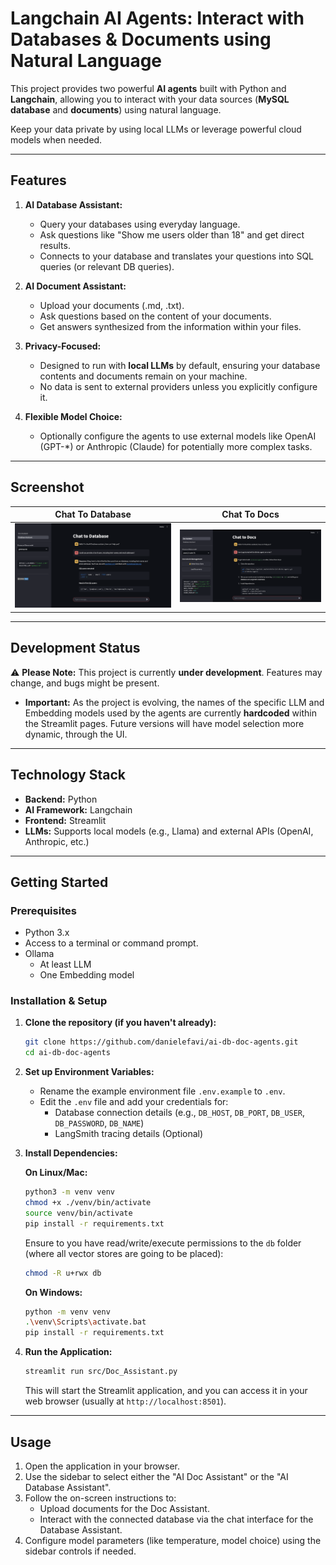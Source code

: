 # Langchain AI Agents: Interact with Databases & Documents using Natural Language

This project provides two powerful **AI agents** built with Python and **Langchain**, allowing you to interact with your data sources (**MySQL database** and **documents**) using natural language. 

Keep your data private by using local LLMs or leverage powerful cloud models when needed.

---

## Features

1.  **AI Database Assistant:**
    * Query your databases using everyday language.
    * Ask questions like "Show me users older than 18" and get direct results.
    * Connects to your database and translates your questions into SQL queries (or relevant DB queries).

2.  **AI Document Assistant:**
    * Upload your documents (.md, .txt).
    * Ask questions based on the content of your documents.
    * Get answers synthesized from the information within your files.

3.  **Privacy-Focused:**
    * Designed to run with **local LLMs** by default, ensuring your database contents and documents remain on your machine.
    * No data is sent to external providers unless you explicitly configure it.

4.  **Flexible Model Choice:**
    * Optionally configure the agents to use external models like OpenAI (GPT-*) or Anthropic (Claude) for potentially more complex tasks.

---

## Screenshot

| Chat To Database | Chat To Docs |
| --- | --- |
| <img src="https://raw.githubusercontent.com/danielefavi/ai-db-doc-agents/refs/heads/main/.github-uploads/ai-agent-chat-to-database.png" /> | <img src="https://raw.githubusercontent.com/danielefavi/ai-db-doc-agents/refs/heads/main/.github-uploads/ai-agent-chat-to-docs.png" /> |

---

## Development Status

⚠️ **Please Note:** This project is currently **under development**. Features may change, and bugs might be present.

* **Important:** As the project is evolving, the names of the specific LLM and Embedding models used by the agents are currently **hardcoded** within the Streamlit pages. Future versions will have model selection more dynamic, through the UI.

---

## Technology Stack

* **Backend:** Python
* **AI Framework:** Langchain
* **Frontend:** Streamlit
* **LLMs:** Supports local models (e.g., Llama) and external APIs (OpenAI, Anthropic, etc.)

---

## Getting Started

### Prerequisites

* Python 3.x
* Access to a terminal or command prompt.
* Ollama
    * At least LLM
    * One Embedding model

### Installation & Setup

1.  **Clone the repository (if you haven't already):**
    ```bash
    git clone https://github.com/danielefavi/ai-db-doc-agents.git
    cd ai-db-doc-agents
    ```

2.  **Set up Environment Variables:**
    * Rename the example environment file `.env.example` to `.env`.
    * Edit the `.env` file and add your credentials for:
        * Database connection details (e.g., `DB_HOST`, `DB_PORT`, `DB_USER`, `DB_PASSWORD`, `DB_NAME`)
        * LangSmith tracing details (Optional)

3.  **Install Dependencies:**

    **On Linux/Mac:**
    ```sh
    python3 -m venv venv
    chmod +x ./venv/bin/activate
    source venv/bin/activate
    pip install -r requirements.txt
    ```

    Ensure to you have read/write/execute permissions to the `db` folder (where all vector stores are going to be placed):

    ```sh
    chmod -R u+rwx db
    ```

    **On Windows:**
    ```sh
    python -m venv venv
    .\venv\Scripts\activate.bat
    pip install -r requirements.txt
    ```

4.  **Run the Application:**
    ```sh
    streamlit run src/Doc_Assistant.py
    ```

    This will start the Streamlit application, and you can access it in your web browser (usually at `http://localhost:8501`).

---

## Usage

1.  Open the application in your browser.
2.  Use the sidebar to select either the "AI Doc Assistant" or the "AI Database Assistant".
3.  Follow the on-screen instructions to:
    * Upload documents for the Doc Assistant.
    * Interact with the connected database via the chat interface for the Database Assistant.
4.  Configure model parameters (like temperature, model choice) using the sidebar controls if needed.

